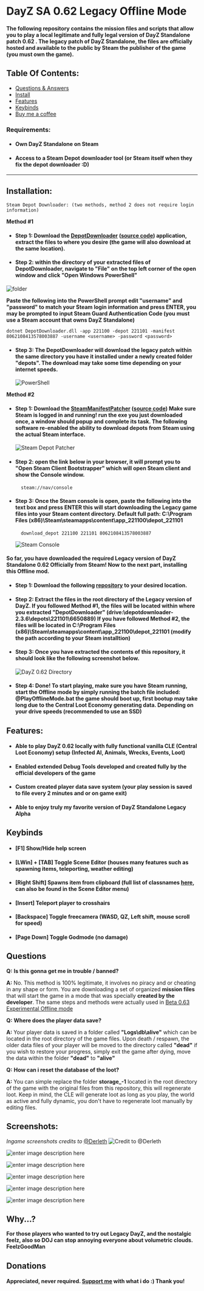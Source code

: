 
# DayZ SA 0.62 Legacy Offline Mode
#### The following repository contains the mission files and scripts that allow you to play a local legitimate and fully legal version of DayZ Standalone patch 0.62 . The legacy patch of DayZ Standalone, the files are officially hosted and available to the public by Steam the publisher of the game (you must own the game).

## Table Of Contents:
- [Questions & Answers](#questions)
- [Install](#installation)
- [Features](#features)
- [Keybinds](#keybinds)
- [Buy me a coffee](#donations)
### Requirements:
* #### Own DayZ Standalone on Steam
* #### Access to a Steam Depot downloader tool (or Steam itself when they fix the depot downloader :D)
_______________
## Installation:
	Steam Depot Downloader: (two methods, method 2 does not require login information)
	
**Method #1**
* #### Step 1: Download the [DepotDownloader](https://github.com/SteamRE/DepotDownloader/releases/download/DepotDownloader_2.4.1/depotdownloader-2.4.1.zip) ([source code](https://github.com/SteamRE/DepotDownloader)) application, extract the files to where you desire (the game will also download at the same location). 
* #### Step 2: within the directory of your extracted files of DepotDownloader, navigate to "File" on the top left corner of the open window and click "Open Windows PowerShell"
![folder](https://i.imgur.com/igjEGum.png)

**Paste the following into the PowerShell prompt edit "username" and "password" to match your Steam login information and press ENTER, you may be prompted to input Steam Guard Authentication Code (you must use a Steam account that owns DayZ Standalone)**

	dotnet DepotDownloader.dll -app 221100 -depot 221101 -manifest 8062108413578003887 -username <username> -password <password>
	
* #### Step 3: The DepotDownloader will download the legacy patch within the same directory you have it installed under a newly created folder "depots". The download may take some time depending on your internet speeds.
	![PowerShell](https://i.imgur.com/EyiSF8v.png)

**Method #2**
* #### Step 1: Download the [SteamManifestPatcher](https://github.com/fifty-six/zig.SteamManifestPatcher/releases/download/v3/SteamDepotDownpatcher.exe) ([source code](https://github.com/fifty-six/zig.SteamManifestPatcher)) Make sure Steam is logged in and running! run the exe you just downloaded once, a window should popup and complete its task. The following software re-enabled the ability to download depots from Steam using the actual Steam interface.
	![Steam Depot Patcher](https://i.imgur.com/uGXXfMc.png)
* #### Step 2: open the link below in your browser, it will prompt you to "Open Steam Client Bootstrapper" which will open Steam client and show the Console window.
		steam://nav/console
* #### Step 3: Once the Steam console is open, paste the following into the text box and press ENTER this will start downloading the Legacy game files into your Steam content directory. Default full path: C:\Program Files (x86)\Steam\steamapps\content\app_221100\depot_221101
		download_depot 221100 221101 8062108413578003887
	![Steam Console](https://i.imgur.com/wOn8pEW.png)

#### So far, you have downloaded the required Legacy version of DayZ Standalone 0.62 Officially from Steam! Now to the next part, installing this Offline mod.

* #### Step 1: Download the following [repository](https://github.com/Da0ne/LegacyDayZOfflineMode/archive/refs/heads/main.zip) to your desired location. 
* #### Step 2: Extract the files in the root directory of the Legacy version of DayZ. If you followed Method #1, the files will be located within where you extracted "DepotDownloader" (drive:\depotdownloader-2.3.6\depots\221101\6650889) If you have followed Method #2, the files will be located in C:\Program Files (x86)\Steam\steamapps\content\app_221100\depot_221101 (modify the path according to your Steam installtion)
* #### Step 3: Once you have extracted the contents of this repository, it should look like the following screenshot below. 
	![DayZ 0.62 Directory](https://i.imgur.com/V2EEkk6.png)

* #### Step 4: Done! To start playing, make sure you have Steam running, start the Offline mode by simply running the batch file included: @PlayOfflineMode.bat the game should boot up, first bootup may take long due to the Central Loot Economy generating data. Depending on your drive speeds (recommended to use an SSD)

## Features:
* #### Able to play DayZ 0.62 locally with fully functional vanilla CLE (Central Loot Economy) setup (Infected AI, Animals, Wrecks, Events, Loot)
* #### Enabled extended Debug Tools developed and created fully by the official developers of the game
* #### Custom created player data save system (your play session is saved to file every 2 minutes and or on game exit)
* #### Able to enjoy truly my favorite version of DayZ Standalone Legacy Alpha 

## Keybinds
* #### [F1] Show/Hide help screen
* #### [LWin] + [TAB] Toggle Scene Editor (houses many features such as spawning items, teleporting, weather editing)
* #### [Right Shift]  Spawns item from clipboard (full list of classnames [here](https://pastebin.com/ejFRcarR), can also be found in the Scene Editor menu)
* #### [Insert] Teleport player to crosshairs
* #### [Backspace] Toggle freecamera (WASD, QZ, Left shift, mouse scroll for speed)
* #### [Page Down] Toggle Godmode (no damage)

## Questions
**Q:** **Is this gonna get me in trouble / banned?**

**A:** No. This method is 100% legitimate, it involves no piracy and or cheating in any shape or form. You are downloading a set of organized **mission files** that will start the game in a mode that was specially **created by the developer**. The same steps and methods were actually used in [Beta 0.63 Experimental Offline mode](https://www.youtube.com/watch?v=Y_o_i8b66NY)

**Q:** **Where does the player data save?**

**A:** Your player data is saved in a folder called **"Logs\db\alive"** which can be located in the root directory of the game files. Upon death / respawn, the older data files of your player will be moved to the directory called **"dead"** if you wish to restore your progress, simply exit the game after dying, move the data within the folder **"dead"** to **"alive"**

**Q:** **How can i reset the database of the loot?**

**A:** You can simple replace the folder **storage_-1** located in the root directory of the game with the original files from this repository, this will regenerate loot. Keep in mind, the CLE will generate loot as long as you play, the world as active and fully dynamic, you don't have to regenerate loot manually by editing files.

## Screenshots:
*Ingame screenshots credits to* [@Derleth](https://twitter.com/Derlethe)
![Credit to @Derleth](https://pbs.twimg.com/media/E1u3wOFXsAAgZko?format=jpg&name=4096x4096)

![enter image description here](https://pbs.twimg.com/media/E1kuatWX0AA_Sao?format=jpg&name=4096x4096)

![enter image description here](https://pbs.twimg.com/media/E1kc8PTWYAI9yFr?format=jpg&name=4096x4096)

![enter image description here](https://cdn.discordapp.com/attachments/840956819954204685/844616137664233502/unknown.png)


![enter image description here](https://media.discordapp.net/attachments/840956819954204685/844616152197496852/unknown.png?width=1215&height=702)

![enter image description here](https://media.discordapp.net/attachments/840956819954204685/844616170941448282/unknown.png?width=1219&height=702)

## Why...?
**For those players who wanted to try out Legacy DayZ, and the nostalgic feelz, also so DOJ can stop annoying everyone about volumetric clouds. FeelzGoodMan**

## Donations
#### Appreciated, never required. [Support me](https://www.dayzvpp.com/donate) with what i do :) Thank you!
